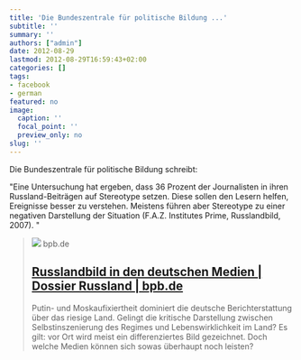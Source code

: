 ```yaml
---
title: 'Die Bundeszentrale für politische Bildung ...'
subtitle: ''
summary: ''
authors: ["admin"]
date: 2012-08-29
lastmod: 2012-08-29T16:59:43+02:00
categories: []
tags:
- facebook
- german
featured: no
image:
  caption: ''
  focal_point: ''
  preview_only: no
slug: ''
---
```

Die Bundeszentrale für politische Bildung schreibt:

"Eine Untersuchung hat ergeben, dass 36 Prozent der Journalisten in ihren Russland-Beiträgen auf Stereotype setzen. Diese sollen den Lesern helfen, Ereignisse besser zu verstehen. Meistens führen aber Stereotype zu einer negativen Darstellung der Situation (F.A.Z. Institutes Prime, Russlandbild, 2007). "
> [![](https://www.bpb.de/cache/images/4/269034-3x2-facebook.png?E0AC9)](http://www.bpb.de/internationales/europa/russland/47998/russlandbild-deutscher-medien?p=all)
> bpb.de
> ## [Russlandbild in den deutschen Medien | Dossier Russland | bpb.de](http://www.bpb.de/internationales/europa/russland/47998/russlandbild-deutscher-medien?p=all)
>
>Putin- und Moskaufixiertheit dominiert die deutsche Berichterstattung über das riesige Land. Gelingt die kritische Darstellung zwischen Selbstinszenierung des Regimes und Lebenswirklichkeit im Land? Es gilt: vor Ort wird meist ein differenziertes Bild gezeichnet. Doch welche Medien können sich sowas überhaupt noch leisten?


